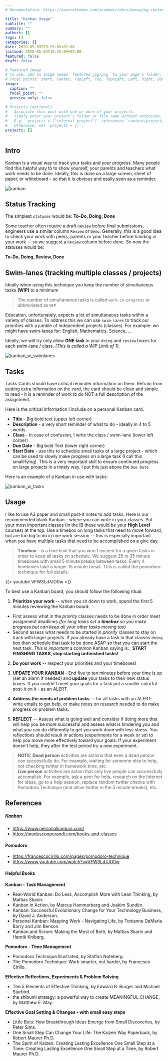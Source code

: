 ```yaml
---
# Documentation: https://sourcethemes.com/academic/docs/managing-content/

title: "Kanban Usage"
subtitle: ""
summary: ""
authors: []
tags: []
categories: []
date: 2020-05-03T19:25:09+02:00
lastmod: 2020-05-03T19:25:09+02:00
featured: false
draft: false

# Featured image
# To use, add an image named `featured.jpg/png` to your page's folder.
# Focal points: Smart, Center, TopLeft, Top, TopRight, Left, Right, BottomLeft, Bottom, BottomRight.
image:
  caption: ""
  focal_point: ""
  preview_only: false

# Projects (optional).
#   Associate this post with one or more of your projects.
#   Simply enter your project's folder or file name without extension.
#   E.g. `projects = ["internal-project"]` references `content/project/deep-learning/index.md`.
#   Otherwise, set `projects = []`.
projects: []
---
```

## Intro

Kanban is a visual way to track your tasks and your progress.  Many people find this helpful way to to show yourself, your parents and teachers what work needs to be done.  Ideally, this is done on a large screen, sheet of paper, or whiteboard - so that it is obvious and easily seen as a reminder.

![kanban](example.jpg)


## Status Tracking

The simplest `statuses` would be: **To-Do, Doing, Done**

<!-- <see example image> -->

Some teacher often require a draft `Review` before final submissions, engineers use a similar column `Review` or `Demo`.  Generally, this is a good idea to check your work with peers, parents or your teacher before handing in your work -- so we suggest a `Review` column before done. So now the statuses would be:

**To-Do, Doing, Review, Done**

<!-- <see example image> -->


## Swim-lanes (tracking multiple classes / projects)

Ideally when using this technique you keep the number of simultaneous tasks **(WIP)** to a minimum

> The number of simultaneous tasks is called `work-in-progress` or abbreviated as `WIP`  

Education, unfortunately, expects a lot of simultaneous tasks within a variety of classes.  To address this we can use `swim-lanes` to track our priorities with a jumble of independent projects (classes).  For example: we might have swim-lanes for: English, Mathematics, Science, ...

Ideally, we will try only allow **ONE task** in your `doing` and `review` boxes for each swim-lane / class.  _(This is called a WIP Limit of 1)._

![kanban_w_swimlanes](example_w_swimlane.jpg)


## Tasks

Tasks Cards should have critical reminder information on them. Refrain from putting extra information on the card, the card should be clean and simple to read - it is a reminder of work to do NOT a full description of the assignment.

Here is the critical information I include on a personal Kanban card.
- **Title** - Big bold text (upper left corner)
- **Description** - a very short reminder of what to do - ideally in 4 to 5 words
- **Class** - in case of confusion, I write the class / swim-lane (lower left corner)
- **Due Date** - Big bold Text (lower right corner)
- **Start Date** - use this to schedule small tasks of a large project - which can be used to slowly make progress on a large task (I call this smallifying).  This is a very important skill to ensure continued progress on large projects in a timely way.  I put this just above the `Due Date`

<see example image of a variety of tasks on a post-it with assignment below include a large task smallified>

Here is an example of a Kanban in use with tasks:

![kanban_w_tasks](example_w_tasks.jpg)


## Usage

I like to use A3 paper and small post-it notes to add tasks.  Here is our recommended blank Kanban - where you can write in your classes.  Put your most important classes (in the IB these would be your **High Level** courses) at the top. Use a timebox on long tasks that need to move forward, but are too big to do in one work session -- this is especially important when you have multiple tasks that need to be accomplished on a give day.

> **Timebox** - is a time limit that you won't exceed for a given tasks in order to keep all tasks on schedule.  We suggest 25 to 35 minute timeboxes with small 5 minute breaks between tasks.  Every 4 timeboxes take a longer 15 minute break. This is called the pomodoro technique for full details.

{{< youtube VFW3Ld7JO0w >}}

To best use a Kanban board, you should follow the following ritual:

1) **Prioritize your work** -- when you sit down to work, spend the first 5 minutes reviewing the Kanban board:
  - First assess what in the _priority_ classes needs to be done in order meet assignment deadlines _(for long tasks set a **timebox** so you make progress but can keep all your other tasks moving too)_
  - Second assess what needs to be started in _priority_ classes to stay on track with larger projects. If you already have a task in that classes `doing` box then schedule that task to be done ASAP so that you can start the next task.  _This is important_ a common Kanban saying is:_ **START FINISHING TASKS, stop starting unfinished tasks!**

2) **Do your work** -- respect your priorities and your timeboxes!

3) **UPDATE YOUR KANBAN** - End five to ten minutes before your time is up (set an alarm if needed) and **update** your tasks to their new status boxes.  If you couldn't meet your goals for a task put a smaller colorful post-it on it - as an ALERT.

4) **Address the needs of problem tasks** -- for all tasks with an ALERT: write emails to get help, or make notes on research needed to do make progress on problem tasks.

5) **REFLECT** -- Assess what is going well and consider if doing more that will help you be more successful and assess what is hindering you and what you can do differently to get you work done with less stress.  You reflections should result in actions (experiments for a week or so) to help you move more effectively toward your goals.  If your experiment doesn't help, they after the test period try a new experiment.

> **NOTE:**
> **Dead person** activities are actions that even a dead person can successfully do.  For example, waiting for someone else to help, not checking twitter in homework time, etc.   
> **Live person** activities are action that only live people can successfully accomplish. For example, ask a peer for help, research on the Internet for ideas, go to a help session, replace random twitter checks with Pomodoro Technique (and allow twitter in the 5 minute breaks), etc.

## References

##### Kanban
- https://www.personalkanban.com/
- https://moduscooperandi.com/books-and-classes

#### Pomodoro
- https://francescocirillo.com/pages/pomodoro-technique
- https://www.youtube.com/watch?v=VFW3Ld7JO0w

#### Helpful Books

**Kanban - Task Management**
- Real-World Kanban: Do Less, Accomplish More with Lean Thinking, by Mattias Skarin.
- Kanban in Action, by Marcus Hammarberg and Joakim Sundén.
- Kanban: Successful Evolutionary Change for Your Technology Business, by David J. Anderson.
- Personal Kanban: Mapping Work - Navigating Life, by Tonianne DeMaria Barry and Jim Benson.
- Kanban and Scrum: Making the Most of Both, by Mattias Skarin and Henrik Kniberg.

**Pomodoro - Time Management**
- Pomodoro Technique Illustrated, by Staffan Noteberg.
- The Pomodoro Technique: Work smarter, not harder, by Francesco Cirillo.

**Effective Reflections, Experiments & Problem Solving**
- The 5 Elements of Effective Thinking, by Edward B. Burger and Michael Starbird.
- the shibumi strategy: a powerful way to create MEANINGFUL CHANGE, by Matthew E. May.

**Effective Goal Setting & Changes - with small easy steps**
- Little Bets: How Breakthrough Ideas Emerge from Small Discoveries, by Peter Sims.
- One Small Step Can Change Your Life: The Kaizen Way Paperback, by Robert Maurer Ph.D.
- The Spirit of Kaizen: Creating Lasting Excellence One Small Step at a Time: Creating Lasting Excellence One Small Step at a Time, by Robert Maurer Ph.D.
